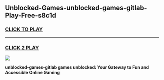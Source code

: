 
## Unblocked-Games-unblocked-games-gitlab-Play-Free-s8c1d
<h3>
<a href="https://premium76.site?title=unblocked-games-gitlab&ref=21A">CLICK TO PLAY</a></h3>
<hr>

<h3>
<a href="https://premium76.site?title=unblocked-games-gitlab&ref=21A">CLICK 2 PLAY</a>
  
</h3>

<a href="https://premium76.site?title=unblocked-games-gitlab&ref=21A"><img src="https://clearcache.store/games.png"></a>


**unblocked-games-gitlab games unblocked: Your Gateway to Fun and Accessible Online Gaming**
